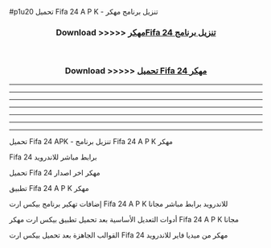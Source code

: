 #p1u20 تحميل Fifa 24  A P K - تنزيل برنامج مهكر



<div align="center">
<h3>Download >>>>> <a href="https://runaway1.web.app/?sq=Fifa 24 ">مهكرFifa 24  تنزيل برنامج</a></h3><br>

<h3>Download >>>>> <a href="https://runaway1.web.app/?sq=Fifa 24 ">تحميل Fifa 24  مهكر</a></h3>
</div>


----------------------------------------------------------

----------------------------------------------------------

----------------------------------------------------------

----------------------------------------------------------

----------------------------------------------------------

----------------------------------------------------------

----------------------------------------------------------

تحميل Fifa 24  APK - تنزيل برنامج Fifa 24  A P K مهكر

Fifa 24  برابط مباشر للاندرويد

تحميل Fifa 24  مهكر اخر اصدار

تطبيق Fifa 24  A P K مهكر

إضافات تهكير برنامج بيكس ارت Fifa 24  A P K للاندرويد برابط مباشر مجانا

أدوات التعديل الأساسية بعد تحميل تطبيق بيكس ارت مهكر Fifa 24  A P K مجانا

القوالب الجاهزة بعد تحميل بيكس ارت Fifa 24  مهكر من ميديا فاير للاندرويد


